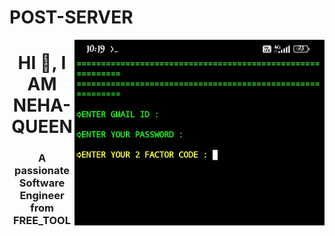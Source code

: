 # POST-SERVER
<img align="right" alt="coding" width="400" src="https://github.com/NEHA-QUEEN/POST-SERVER/blob/main/IMG_20240506_102035.jpg">
<h1 align="center">HI 👋, I AM NEHA-QUEEN</h1>
<h3 align="center">A passionate Software Engineer from FREE_TOOL  
</h3>
